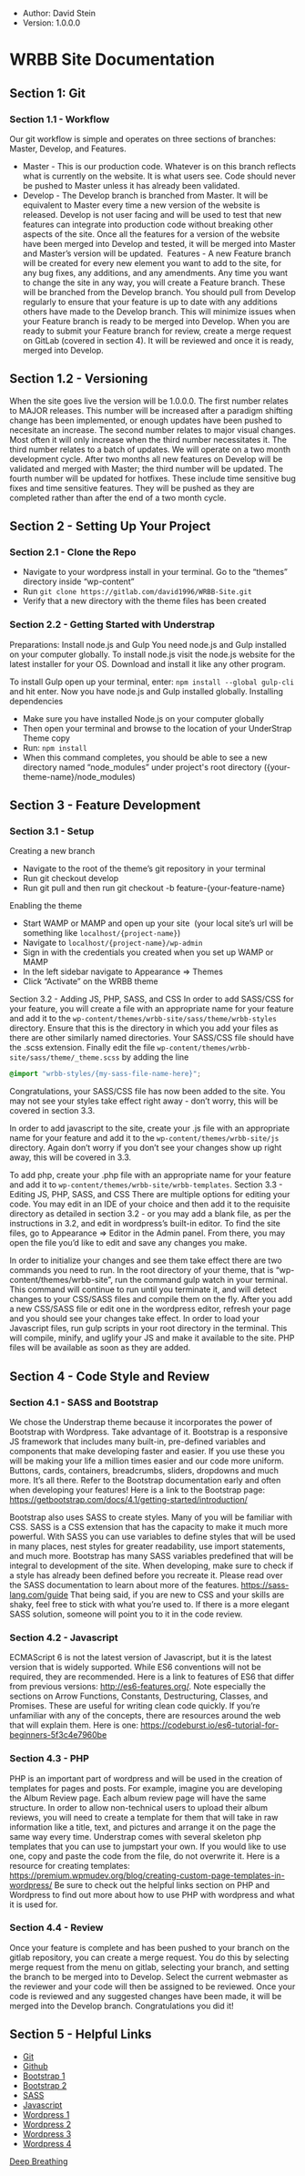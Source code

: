 - Author: David Stein
- Version: 1.0.0.0
# WRBB Site Documentation 
## Section 1: Git
### Section 1.1 - Workflow
Our git workflow is simple and operates on three sections of branches: Master, Develop, and Features.

- Master - This is our production code. Whatever is on this branch reflects what is currently on the website. It is what users see. Code should never be pushed to Master unless it has already been validated. 
- Develop - The Develop branch is branched from Master. It will be equivalent to Master every time a new version of the website is released. Develop is not user facing and will be used to test that new features can integrate into production code without breaking other aspects of the site. Once all the features for a version of the website have been merged into Develop and tested, it will be merged into Master and Master’s version will be updated.  Features - A new Feature branch will be created for every new element you want to add to the site, for any bug fixes, any additions, and any amendments. Any time you want to change the site in any way, you will create a Feature branch. These will be branched from the Develop branch. You should pull from Develop regularly to ensure that your feature is up to date with any additions others have made to the Develop branch. This will minimize issues when your Feature branch is ready to be merged into Develop. When you are ready to submit your Feature branch for review, create a merge request on GitLab (covered in section 4). It will be reviewed and once it is ready, merged into Develop.
## Section 1.2 - Versioning
When the site goes live the version will be 1.0.0.0. The first number relates to MAJOR releases. This number will be increased after a paradigm shifting change has been implemented, or enough updates have been pushed to necesitate an increase. The second number relates to major visual changes. Most often it will only increase when the third number necessitates it. The third number relates to a batch of updates. We will operate on a two month development cycle. After two months all new features on Develop will be validated and merged with Master; the third number will be updated. The fourth number will be updated for hotfixes. These include time sensitive bug fixes and time sensitive features. They will be pushed as they are completed rather than after the end of a two month cycle.

## Section 2 - Setting Up Your Project
### Section 2.1 - Clone the Repo
-	Navigate to your wordpress install in your terminal. Go to the “themes” directory inside “wp-content”
-	Run `git clone https://gitlab.com/david1996/WRBB-Site.git`
-	Verify that a new directory with the theme files has been created

### Section 2.2 - Getting Started with Understrap
Preparations: Install node.js and Gulp
You need node.js and Gulp installed on your computer globally.
To install node.js visit the node.js website for the latest installer for your OS. Download and install it like any other program.

To install Gulp open up your terminal, enter:
`npm install --global gulp-cli`
and hit enter.
Now you have node.js and Gulp installed globally. 
Installing dependencies
- Make sure you have installed Node.js on your computer globally
- Then open your terminal and browse to the location of your UnderStrap Theme copy
- Run: `npm install`
- When this command completes, you should be able to see a new directory named “node_modules” under project's root directory ({your-theme-name}/node_modules)

## Section 3 - Feature Development
### Section 3.1 - Setup

Creating a new branch
- Navigate to the root of the theme’s git repository in your terminal
- Run git checkout develop
- Run git pull and then run git checkout -b feature-{your-feature-name}

Enabling the theme
- Start WAMP or MAMP and open up your site  (your local site’s url will be something like `localhost/{project-name}`)
- Navigate to `localhost/{project-name}/wp-admin`
- Sign in with the credentials you created when you set up WAMP or MAMP
- In the left sidebar navigate to Appearance => Themes
- Click “Activate” on the WRBB theme

Section 3.2 - Adding JS, PHP, SASS, and CSS
In order to add SASS/CSS for your feature, you will create a file with an appropriate name for your feature and add it to the `wp-content/themes/wrbb-site/sass/theme/wrbb-styles` directory. Ensure that this is the directory in which you add your files as there are other similarly named directories. Your SASS/CSS file should have the .scss extension. Finally edit the file `wp-content/themes/wrbb-site/sass/theme/_theme.scss` by adding the line 

```css
@import "wrbb-styles/{my-sass-file-name-here}";
```
Congratulations, your SASS/CSS file has now been added to the site. You may not see your styles take effect right away - don’t worry, this will be covered in section 3.3.

In order to add javascript to the site, create your .js file with an appropriate name for your feature and add it to the `wp-content/themes/wrbb-site/js` directory. Again don’t worry if you don’t see your changes show up right away, this will be covered in 3.3.

To add php, create your .php file with an appropriate name for your feature and add it to `wp-content/themes/wrbb-site/wrbb-templates`.
Section 3.3 - Editing JS, PHP, SASS, and CSS
There are multiple options for editing your code. You may edit in an IDE of your choice and then add it to the requisite directory as detailed in section 3.2 - or you may add a blank file, as per the instructions in 3.2, and edit in wordpress’s built-in editor. To find the site files, go to Appearance => Editor in the Admin panel. From there, you may open the file you’d like to edit and save any changes you make. 

In order to initialize your changes and see them take effect there are two commands you need to run. In the root directory of your theme, that is “wp-content/themes/wrbb-site”, run the command gulp watch in your terminal. This command will continue to run until you terminate it, and will detect changes to your CSS/SASS files and compile them on the fly. After you add a new CSS/SASS file or edit one in the wordpress editor, refresh your page and you should see your changes take effect. In order to load your Javascript files, run gulp scripts in your root directory in the terminal. This will compile, minify, and uglify your JS and make it available to the site. PHP files will be available as soon as they are added. 

## Section 4 - Code Style and Review
### Section 4.1 - SASS and Bootstrap
We chose the Understrap theme because it incorporates the power of Bootstrap with Wordpress. Take advantage of it. Bootstrap is a responsive JS framework that includes many built-in, pre-defined variables and components that make developing faster and easier. If you use these you will be making your life a million times easier and our code more uniform. Buttons, cards, containers, breadcrumbs, sliders, dropdowns and much more. It’s all there. Refer to the Bootstrap documentation early and often when developing your features! Here is a link to the Bootstrap page: https://getbootstrap.com/docs/4.1/getting-started/introduction/ 

Bootstrap also uses SASS to create styles. Many of you will be familiar with CSS. SASS is a CSS extension that has the capacity to make it much more powerful. With SASS you can use variables to define styles that will be used in many places, nest styles for greater readability, use import statements, and much more. Bootstrap has many SASS variables predefined that will be integral to development of the site. When developing, make sure to check if a style has already been defined before you recreate it. Please read over the SASS documentation to learn about more of the features. https://sass-lang.com/guide
That being said, if you are new to CSS and your skills are shaky, feel free to stick with what you’re used to. If there is a more elegant SASS solution, someone will point you to it in the code review.

### Section 4.2 - Javascript

ECMAScript 6 is not the latest version of Javascript, but it is the latest version that is widely supported. While ES6 conventions will not be required, they are recommended. Here is a link to features of ES6 that differ from previous versions: http://es6-features.org/. Note especially the sections on Arrow Functions, Constants, Destructuring, Classes, and Promises. These are useful for writing clean code quickly. If you’re unfamiliar with any of the concepts, there are resources around the web that will explain them. Here is one: https://codeburst.io/es6-tutorial-for-beginners-5f3c4e7960be

### Section 4.3 - PHP
PHP is an important part of wordpress and will be used in the creation of templates for pages and posts. For example, imagine you are developing the Album Review page. Each album review page will have the same structure. In order to allow non-technical users to upload their album reviews, you will need to create a template for them that will take in raw information like a title, text, and pictures and arrange it on the page the same way every time. Understrap comes with several skeleton php templates that you can use to jumpstart your own. If you would like to use one, copy and paste the code from the file, do not overwrite it. Here is a resource for creating templates: https://premium.wpmudev.org/blog/creating-custom-page-templates-in-wordpress/
Be sure to check out the helpful links section on PHP and Wordpress to find out more about how to use PHP with wordpress and what it is used for.

### Section 4.4 - Review

Once your feature is complete and has been pushed to your branch on the gitlab repository, you can create a merge request. You do this by selecting merge request from the menu on gitlab, selecting your branch, and setting the branch to be merged into to Develop. Select the current  webmaster as the reviewer and your code will then be assigned to be reviewed. Once your code is reviewed and any suggested changes have been made, it will be merged into the Develop branch. Congratulations you did it!

## Section 5 - Helpful Links
- [Git](https://www.atlassian.com/git/tutorials)
- [Github](https://guides.github.com/activities/hello-world/)
- [Bootstrap 1](https://www.w3schools.com/bootstrap4/)
- [Bootstrap 2](https://getbootstrap.com/docs/4.1/getting-started/contents/)
- [SASS](https://sass-lang.com/guide)
- [Javascript](https://javascript.info/)
- [Wordpress 1](https://codex.wordpress.org/)
- [Wordpress 2](http://www.wpbeginner.com/)
- [Wordpress 3](http://www.wpbeginner.com/wp-tutorials/how-to-create-custom-post-types-in-wordpress/)
- [Wordpress 4](https://premium.wpmudev.org/blog/getting-started-with-wordpress-development/)

[Deep Breathing](https://www.uofmhealth.org/health-library/uz2255)


